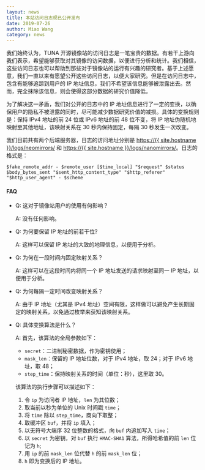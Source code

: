 ```yaml
---
layout: news
title: 本站访问日志现已公开发布
date: 2019-07-26
author: Miao Wang
category: news
---
```


我们始终认为，TUNA 开源镜像站的访问日志是一笔宝贵的数据。有若干上游向我们表示，希望能够获取对其镜像的访问数据，以便进行分析和统计。我们相信，这些访问日志也可以帮助到那些对于镜像站的运行有兴趣的研究者。基于上述愿意，我们一直以来有愿望公开这些访问日志，以便大家研究。但是在访问日志中，包含有能够追踪到用户的 IP 地址信息，我们不希望该信息能够被泄露出去。然而，完全抹除该信息，则会使得这部分数据的研究价值降低。

为了解决这一矛盾，我们对公开的日志中的 IP 地址信息进行了一定的变换，以确保用户的隐私不被泄露的同时，尽可能减少数据研究价值的减损。具体的变换规则是：保持 IPv4 地址的前 24 位或 IPv6 地址的前 48 位不变，将 IP 地址伪随机地映射至其他地址，该映射关系在 30 秒内保持固定，每隔 30 秒发生一次改变。

我们目前共有两个后端服务器，日志的访问地址分别是 [https://{{ site.hostname }}/logs/neomirrors/](/logs/neomirrors/) 和 [https://{{ site.hostname }}/logs/nanomirrors/](/logs/nanomirrors/)。日志的格式是：

```
$fake_remote_addr - $remote_user [$time_local] "$request" $status $body_bytes_sent "$sent_http_content_type" "$http_referer" "$http_user_agent" - $scheme
```

#### FAQ

* Q: 这对于镜像站用户的使用有何影响？
  
  A: 没有任何影响。

* Q: 为何要保留 IP 地址的前若干位?

  A: 这样可以保留 IP 地址的大致的地理信息，以便用于分析。

* Q: 为何在一段时间内固定映射关系？

  A: 这样可以在这段时间内将同一个 IP 地址发送的请求映射至同一 IP 地址，以便用于分析。

* Q: 为何每隔一定时间改变映射关系？

  A: 由于 IP 地址（尤其是 IPv4 地址）空间有限，这样做可以避免产生长期固定的映射关系，以免通过枚举来获知该映射关系。

* Q: 具体变换算法是什么？

  A: 首先，该算法的全局参数如下：
  
  * `secret`：二进制秘密数据，作为密钥使用；
  * `mask_len`：保留的 IP 地址位数，对于 IPv4 地址，取 24；对于 IPv6 地址，取 48；
  * `step_time`：保持映射关系的时间（单位：秒），这里取 30。
  
  该算法的执行步骤可以描述如下：
  
  1. 令 `ip` 为访问者 IP 地址，`len` 为其位数；
  2. 取当前以秒为单位的 Unix 时间戳 `time`；
  3. 将 `time` 除以 `step_time`，商向下取整；
  4. 取缓冲区 `buf`，并将 `ip` 填入；
  5. 以无符号大端序 32 位整数的格式，向 `buf` 内追加写入 `time`；
  6. 以 `secret` 为密钥，对 `buf` 执行 `HMAC-SHA1` 算法，所得哈希值的前 `len` 位记为 `h`;
  7. 用 `ip` 的前 `mask_len` 位代替 `h` 的前 `mask_len` 位；
  8. `h` 即为变换后的 IP 地址。
